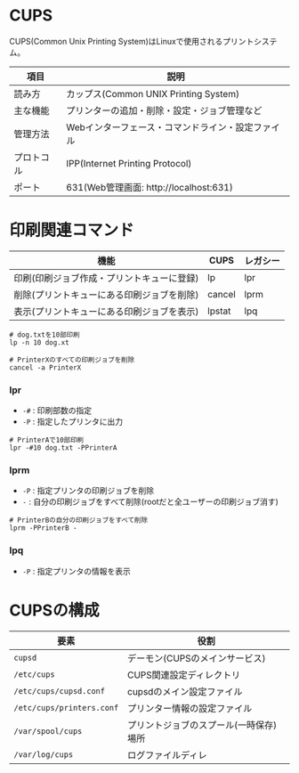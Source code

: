 # CUPS

CUPS(Common Unix Printing System)はLinuxで使用されるプリントシステム。

| 項目       | 説明                                              |
|------------|---------------------------------------------------|
| 読み方     | カップス(Common UNIX Printing System)             |
| 主な機能   | プリンターの追加・削除・設定・ジョブ管理など      |
| 管理方法   | Webインターフェース・コマンドライン・設定ファイル |
| プロトコル | IPP(Internet Printing Protocol)                   |
| ポート     | 631(Web管理画面: http://localhost:631)            |

# 印刷関連コマンド

| 機能                                       | CUPS   | レガシー |
|--------------------------------------------|--------|----------|
| 印刷(印刷ジョブ作成・プリントキューに登録) | lp     | lpr      |
| 削除(プリントキューにある印刷ジョブを削除) | cancel | lprm     |
| 表示(プリントキューにある印刷ジョブを表示) | lpstat | lpq      |

```
# dog.txtを10部印刷
lp -n 10 dog.xt

# PrinterXのすべての印刷ジョブを削除
cancel -a PrinterX
```

### lpr

- `-#` : 印刷部数の指定
- `-P` : 指定したプリンタに出力

```
# PrinterAで10部印刷
lpr -#10 dog.txt -PPrinterA
```

### lprm

- `-P` : 指定プリンタの印刷ジョブを削除
- `-` : 自分の印刷ジョブをすべて削除(rootだと全ユーザーの印刷ジョブ消す)

```
# PrinterBの自分の印刷ジョブをすべて削除
lprm -PPrinterB -
```

### lpq

- `-P` : 指定プリンタの情報を表示

# CUPSの構成

| 要素                      | 役割                                   |
|---------------------------|----------------------------------------|
| `cupsd`                   | デーモン(CUPSのメインサービス)         |
| `/etc/cups`               | CUPS関連設定ディレクトリ               |
| `/etc/cups/cupsd.conf`    | cupsdのメイン設定ファイル              |
| `/etc/cups/printers.conf` | プリンター情報の設定ファイル           |
| `/var/spool/cups`         | プリントジョブのスプール(一時保存)場所 |
| `/var/log/cups`           | ログファイルディレ                     |

